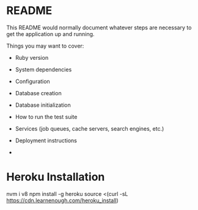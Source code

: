 # README

This README would normally document whatever steps are necessary to get the
application up and running.

Things you may want to cover:

* Ruby version

* System dependencies

* Configuration

* Database creation

* Database initialization

* How to run the test suite

* Services (job queues, cache servers, search engines, etc.)

* Deployment instructions

* 

Heroku Installation
====================

nvm i v8
npm install -g heroku
source <(curl -sL https://cdn.learnenough.com/heroku_install)